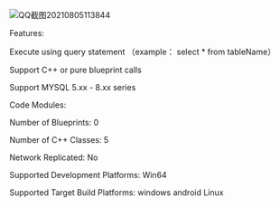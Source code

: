 
![QQ截图20210805113844](cdn1-epicgames-1251447533.file.myqcloud.com/ue/product/Featured/MysqlConnect_featured-894x488-b8b3840d02ce1b3d102a485d3f548292.png)

Features:

 Execute using query statement （example： select * from tableName）
 
 Support C++ or pure blueprint calls
 
 Support MYSQL 5.xx - 8.xx series
 
 
 
 
Code Modules:




Number of Blueprints: 0

Number of C++ Classes: 5

Network Replicated: No

Supported Development Platforms: Win64

Supported Target Build Platforms: windows android Linux
